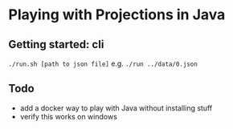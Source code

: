 # Playing with Projections in Java
## Getting started: cli
`./run.sh [path to json file]` e.g. `./run ../data/0.json`

## Todo
- add a docker way to play with Java without installing stuff
- verify this works on windows
